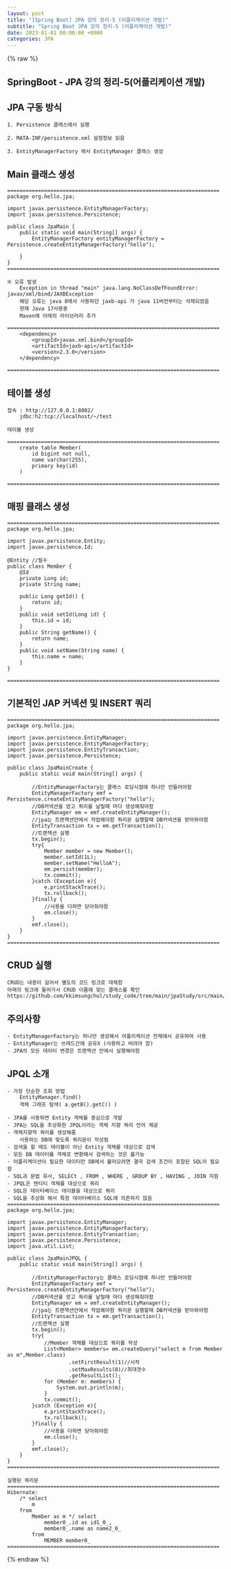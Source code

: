 ```yaml
---
layout: post
title: "[Spring Boot] JPA 강의 정리-5 (어플리케이션 개발)"
subtitle: "Spring Boot JPA 강의 정리-5 (어플리케이션 개발)"
date: 2023-01-01 00:00:00 +0900
categories: JPA
---
```

{% raw %}
## SpringBoot - JPA 강의 정리-5(어플리케이션 개발)  
  
## JPA 구동 방식  
	1. Persistence 클래스에서 실행  
  
	2. MATA-INF/persistence.xml 설정정보 읽음  
  
	3. EntityManagerFactory 에서 EntityManager 클래스 생성  
  
## Main 클래스 생성  
  
	=====================================================================  
	package org.hello.jpa;  
  
	import javax.persistence.EntityManagerFactory;  
	import javax.persistence.Persistence;  
  
	public class JpaMain {  
		public static void main(String[] args) {  
			EntityManagerFactory entityManagerFactory =  Persistence.createEntityManagerFactory("hello");  
  
		}  
	}  
	=====================================================================  
  
	※ 오류 발생  
		Exception in thread "main" java.lang.NoClassDefFoundError: javax/xml/bind/JAXBException  
		해당 오류는 java 8에서 사용하던 jaxb-api 가 java 11버전부터는 삭제되었음  
		현재 Java 17사용중  
		Maven에 아래의 라이브러리 추가  
		=====================================================================  
        <dependency>  
            <groupId>javax.xml.bind</groupId>  
            <artifactId>jaxb-api</artifactId>  
            <version>2.3.0</version>  
        </dependency>  
		=====================================================================  
  
## 테이블 생성  
	접속 : http://127.0.0.1:8082/  
		jdbc:h2:tcp://localhost/~/test  
  
	테이블 생성  
		=====================================================================  
		create table Member(  
			id bigint not null,  
			name varchar(255),  
			primary key(id)  
		)  
		=====================================================================  
  
## 매핑 클래스 생성  
	=====================================================================  
	package org.hello.jpa;  
  
	import javax.persistence.Entity;  
	import javax.persistence.Id;  
  
	@Entity //필수  
	public class Member {  
		@Id  
		private Long id;  
		private String name;  
  
		public Long getId() {  
			return id;  
		}  
		public void setId(Long id) {  
			this.id = id;  
		}  
		public String getName() {  
			return name;  
		}  
		public void setName(String name) {  
			this.name = name;  
		}  
	}  
  
	=====================================================================  
  
## 기본적인 JAP 커넥션 및 INSERT 쿼리  
	=====================================================================  
	package org.hello.jpa;  
  
	import javax.persistence.EntityManager;  
	import javax.persistence.EntityManagerFactory;  
	import javax.persistence.EntityTransaction;  
	import javax.persistence.Persistence;  
  
	public class JpaMainCreate {  
		public static void main(String[] args) {  
  
			//EntityManagerFactory는 클래스 로딩시점에 하나만 만들어야함  
			EntityManagerFactory emf =  Persistence.createEntityManagerFactory("hello");  
			//DB커넥션을 얻고 쿼리를 날릴때 마다 생성해줘야함  
			EntityManager em = emf.createEntityManager();  
			//jpa는 트랜잭션안에서 작업해야함 쿼리문 실행할때 DB커넥션을 받아와야함  
			EntityTransaction tx = em.getTransaction();  
			//트랜잭션 실행  
			tx.begin();  
			try{  
				Member member = new Member();  
				member.setId(1L);  
				member.setName("HelloA");  
				em.persist(member);  
				tx.commit();  
			}catch (Exception e){  
				e.printStackTrace();  
				tx.rollback();  
			}finally {  
				//사용을 다하면 닫아줘야함  
				em.close();  
			}  
			emf.close();  
		}  
	}  
	=====================================================================  
  
## CRUD 실행  
	CRUD는 내용이 길어서 별도의 코드 링크로 대체함  
	아래의 링크에 들어가서 CRUD 이름에 맞는 클래스를 확인  
	https://github.com/kkimsungchul/study_code/tree/main/jpaStudy/src/main/java/org/hello/jpa  
  
## 주의사항  
	- EntityManagerFactory는 하나만 생성해서 어플리케이션 전체에서 공유하여 사용  
	- EntityManager는 쓰레드간에 공유X (사용하고 버려야 함)  
	- JPA의 모든 데이터 변경은 트랜잭션 안에서 실행해야함  
  
## JPQL 소개  
	- 가장 단순한 조회 방법  
		EntityManager.find()  
		객체 그래프 탐색( a.getB().getC() )  
  
	- JPA를 사용하면 Entity 객체를 중심으로 개발  
	- JPA는 SQL을 추상화한 JPQL이라는 객체 지향 쿼리 언어 제공  
	- 객체지향적 쿼리를 생성해줌  
		사용하는 DB에 맞도록 쿼리문이 작성됨  
	- 검색을 할 때도 테이블이 아닌 Entity 객체를 대상으로 검색  
	- 모든 DB 데이터를 객체로 변환해서 검색하는 것은 불가능  
	- 어플리케이션이 필요한 데이터만 DB에서 불러오려면 결국 검색 조건이 포함된 SQL이 필요함  
	- SQL과 문법 유사, SELECt , FROM , WHERE , GROUP BY , HAVING , JOIN 지원  
	- JPQL은 엔티티 객체를 대상으로 쿼리  
	- SQL은 데이터베이스 테이블을 대상으로 쿼리  
	- SQL을 추상화 해서 특정 데이터베이스 SQL에 의존하지 않음  
	=====================================================================  
	package org.hello.jpa;  
  
	import javax.persistence.EntityManager;  
	import javax.persistence.EntityManagerFactory;  
	import javax.persistence.EntityTransaction;  
	import javax.persistence.Persistence;  
	import java.util.List;  
  
	public class JpaMainJPQL {  
		public static void main(String[] args) {  
  
			//EntityManagerFactory는 클래스 로딩시점에 하나만 만들어야함  
			EntityManagerFactory emf =  Persistence.createEntityManagerFactory("hello");  
			//DB커넥션을 얻고 쿼리를 날릴때 마다 생성해줘야함  
			EntityManager em = emf.createEntityManager();  
			//jpa는 트랜잭션안에서 작업해야함 쿼리문 실행할때 DB커넥션을 받아와야함  
			EntityTransaction tx = em.getTransaction();  
			//트랜잭션 실행  
			tx.begin();  
			try{  
				//Member 객체를 대상으로 쿼리를 작성  
				List<Member> members= em.createQuery("select m from Member as m",Member.class)  
						.setFirstResult(1)//시작  
						.setMaxResults(8)//최대갯수  
						.getResultList();  
				for (Member m: members) {  
					System.out.println(m);  
				}  
				tx.commit();  
			}catch (Exception e){  
				e.printStackTrace();  
				tx.rollback();  
			}finally {  
				//사용을 다하면 닫아줘야함  
				em.close();  
			}  
			emf.close();  
		}  
	}  
	=====================================================================  
  
	실행된 쿼리문  
	=====================================================================  
	Hibernate:  
		/* select  
			m  
		from  
			Member as m */ select  
				member0_.id as id1_0_,  
				member0_.name as name2_0_  
			from  
				MEMBER member0_  
	=====================================================================  

{% endraw %}
